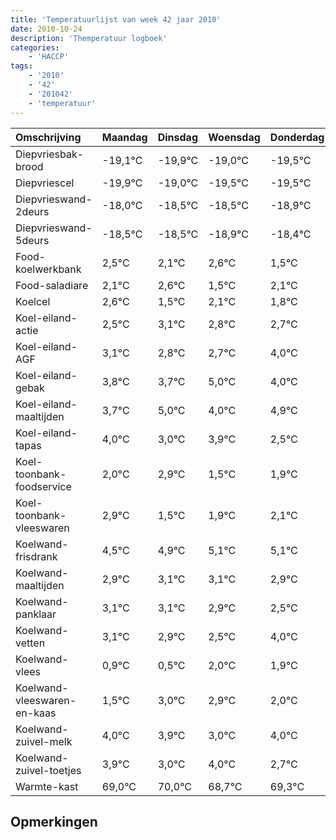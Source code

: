 ```yaml
---
title: 'Temperatuurlijst van week 42 jaar 2010'
date: 2010-10-24
description: 'Themperatuur logboek'
categories:
    - 'HACCP'
tags:
    - '2010'
    - '42'
    - '201042'
    - 'temperatuur'
---
```

|Omschrijving|Maandag|Dinsdag|Woensdag|Donderdag|Vrijdag|Zaterdag|Zondag|
|:---|:---|:---|:---|:---|:---|:---|:---|
|Diepvriesbak-brood|-19,1°C|-19,9°C|-19,0°C|-19,5°C|-19,5°C|-19,9°C|-19,4°C|
|Diepvriescel|-19,9°C|-19,0°C|-19,5°C|-19,5°C|-19,9°C|-19,4°C|-20,5°C|
|Diepvrieswand-2deurs|-18,0°C|-18,5°C|-18,5°C|-18,9°C|-18,4°C|-19,5°C|-18,9°C|
|Diepvrieswand-5deurs|-18,5°C|-18,5°C|-18,9°C|-18,4°C|-19,5°C|-18,9°C|-19,2°C|
|Food-koelwerkbank|2,5°C|2,1°C|2,6°C|1,5°C|2,1°C|1,8°C|1,7°C|
|Food-saladiare|2,1°C|2,6°C|1,5°C|2,1°C|1,8°C|1,7°C|3,0°C|
|Koelcel|2,6°C|1,5°C|2,1°C|1,8°C|1,7°C|3,0°C|2,0°C|
|Koel-eiland-actie|2,5°C|3,1°C|2,8°C|2,7°C|4,0°C|3,0°C|3,9°C|
|Koel-eiland-AGF|3,1°C|2,8°C|2,7°C|4,0°C|3,0°C|3,9°C|2,5°C|
|Koel-eiland-gebak|3,8°C|3,7°C|5,0°C|4,0°C|4,9°C|3,5°C|3,9°C|
|Koel-eiland-maaltijden|3,7°C|5,0°C|4,0°C|4,9°C|3,5°C|3,9°C|4,1°C|
|Koel-eiland-tapas|4,0°C|3,0°C|3,9°C|2,5°C|2,9°C|3,1°C|3,1°C|
|Koel-toonbank-foodservice|2,0°C|2,9°C|1,5°C|1,9°C|2,1°C|2,1°C|1,9°C|
|Koel-toonbank-vleeswaren|2,9°C|1,5°C|1,9°C|2,1°C|2,1°C|1,9°C|1,5°C|
|Koelwand-frisdrank|4,5°C|4,9°C|5,1°C|5,1°C|4,9°C|4,5°C|6,0°C|
|Koelwand-maaltijden|2,9°C|3,1°C|3,1°C|2,9°C|2,5°C|4,0°C|3,9°C|
|Koelwand-panklaar|3,1°C|3,1°C|2,9°C|2,5°C|4,0°C|3,9°C|3,0°C|
|Koelwand-vetten|3,1°C|2,9°C|2,5°C|4,0°C|3,9°C|3,0°C|4,0°C|
|Koelwand-vlees|0,9°C|0,5°C|2,0°C|1,9°C|1,0°C|2,0°C|0,7°C|
|Koelwand-vleeswaren-en-kaas|1,5°C|3,0°C|2,9°C|2,0°C|3,0°C|1,7°C|2,3°C|
|Koelwand-zuivel-melk|4,0°C|3,9°C|3,0°C|4,0°C|2,7°C|3,3°C|2,8°C|
|Koelwand-zuivel-toetjes|3,9°C|3,0°C|4,0°C|2,7°C|3,3°C|2,8°C|3,1°C|
|Warmte-kast|69,0°C|70,0°C|68,7°C|69,3°C|68,8°C|69,1°C|69,2°C|

## Opmerkingen


